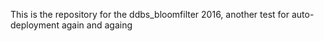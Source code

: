 This is the repository for the ddbs_bloomfilter 2016, another test for auto-deployment again and againg
